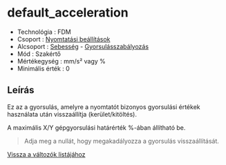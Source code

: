 # default\_acceleration

* Technológia : FDM
* Csoport : [Nyomtatási beállítások](../../../konfig/print_settings)
* Alcsoport : [Sebesség](../../../konfig/print_settings#sebesség) - [Gyorsulásszabályozás](../../../konfig/print_settings#gyorsulásszabályozás)
* Mód : Szakértő
* Mértékegység : mm/s² vagy %
* Minimális érték :  0

## Leírás

Ez az a gyorsulás, amelyre a nyomtatót bizonyos gyorsulási értékek használata után visszaállítja \(kerület/kitöltés\).

A maximális X/Y gépgyorsulási határérték %-ában állítható be.

> Adja meg a nullát, hogy megakadályozza a gyorsulás visszaállítását.

[Vissza a változók listájához](../../variable_list)

